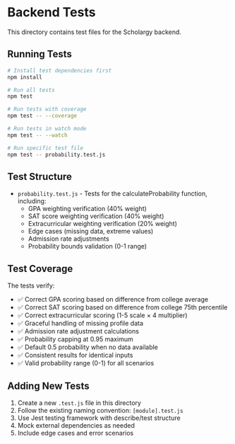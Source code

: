 # Backend Tests

This directory contains test files for the Scholargy backend.

## Running Tests

```bash
# Install test dependencies first
npm install

# Run all tests
npm test

# Run tests with coverage
npm test -- --coverage

# Run tests in watch mode
npm test -- --watch

# Run specific test file
npm test -- probability.test.js
```

## Test Structure

- `probability.test.js` - Tests for the calculateProbability function, including:
  - GPA weighting verification (40% weight)
  - SAT score weighting verification (40% weight) 
  - Extracurricular weighting verification (20% weight)
  - Edge cases (missing data, extreme values)
  - Admission rate adjustments
  - Probability bounds validation (0-1 range)

## Test Coverage

The tests verify:
- ✅ Correct GPA scoring based on difference from college average
- ✅ Correct SAT scoring based on difference from college 75th percentile  
- ✅ Correct extracurricular scoring (1-5 scale × 4 multiplier)
- ✅ Graceful handling of missing profile data
- ✅ Admission rate adjustment calculations
- ✅ Probability capping at 0.95 maximum
- ✅ Default 0.5 probability when no data available
- ✅ Consistent results for identical inputs
- ✅ Valid probability range (0-1) for all scenarios

## Adding New Tests

1. Create a new `.test.js` file in this directory
2. Follow the existing naming convention: `[module].test.js`
3. Use Jest testing framework with describe/test structure
4. Mock external dependencies as needed
5. Include edge cases and error scenarios
